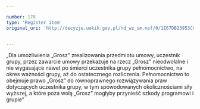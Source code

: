 ```yaml
---

number: 178
type: 'Register item'
original_uri: 'http://decyzje.uokik.gov.pl/nd_wz_um.nsf/0/1E67DB23953CC9ACC12572DD0032945E?OpenDocument'


---
```


„Dla umożliwienia „Grosz” zrealizowania przedmiotu umowy, uczestnik grupy, przez zawarcie umowy przekazuje na rzecz „Grosz” nieodwołalne i nie wygasające nawet po śmierci uczestnika grupy pełnomocnictwo, na okres ważności grupy, aż do ostatecznego rozliczenia. Pełnomocnictwo to obejmuje prawo „Grosz” do równoprawnego rozwiązywania praw dotyczących uczestnika grupy, w tym spowodowanych okolicznościami siły wyższej, a które poza wolą „Grosz” mogłyby przynieść szkody programowi i grupie”
